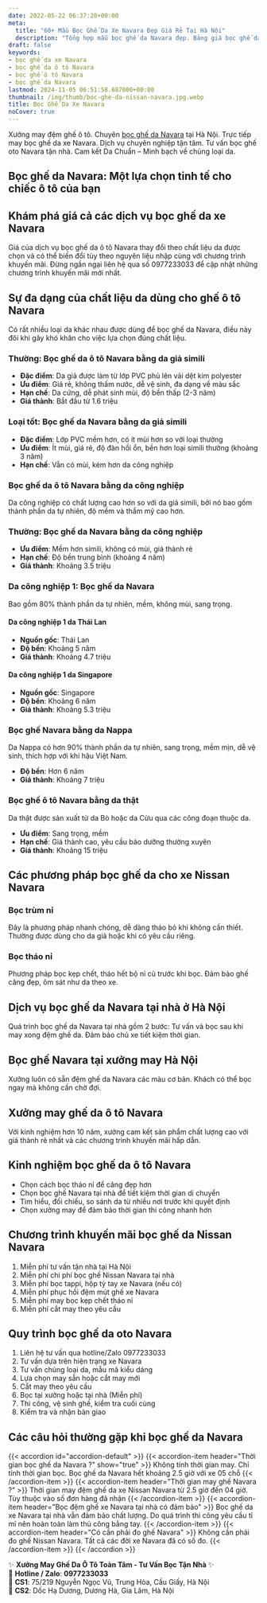 ```yaml
---
date: 2022-05-22 06:37:28+00:00
meta:
  title: "60+ Mẫu Bọc Ghế Da Xe Navara Đẹp Giá Rẻ Tại Hà Nội"
  description: "Tổng hợp mẫu bọc ghế da Navara đẹp. Bảng giá bọc ghế da xe Navara. Những kinh nghiệm bọc ghế ô tô Navara. Chương trình khuyến mãi bọc ghế Nissan Navara"
draft: false
keywords:
- bọc ghế da xe Navara
- bọc ghế da ô tô Navara
- bọc ghế ô tô Navara
- bọc ghế da Navara
lastmod: 2024-11-05 06:51:58.687000+00:00
thumbnail: /img/thumb/boc-ghe-da-nissan-navara.jpg.webp
title: Bọc Ghế Da Xe Navara
noCover: true
---
```


Xưởng may đệm ghế ô tô. Chuyên [bọc ghế da Navara](https://bocgheoto.vn/nissan/boc-ghe-da-xe-navara.html/) tại Hà Nội. Trực tiếp may bọc ghế da xe Navara. Dịch vụ chuyên nghiệp tận tâm. Tư vấn bọc ghế oto Navara tận nhà. Cam kết Da Chuẩn – Minh bạch về chủng loại da.

## Bọc ghế da Navara: Một lựa chọn tinh tế cho chiếc ô tô của bạn

## Khám phá giá cả các dịch vụ bọc ghế da xe Navara
Giá của dịch vụ bọc ghế da ô tô Navara thay đổi theo chất liệu da được chọn và có thể biến đổi tùy theo nguyên liệu nhập cùng với chương trình khuyến mãi. Đừng ngần ngại liên hệ qua số 0977233033 để cập nhật những chương trình khuyến mãi mới nhất.

## Sự đa dạng của chất liệu da dùng cho ghế ô tô Navara
Có rất nhiều loại da khác nhau được dùng để bọc ghế da Navara, điều này đôi khi gây khó khăn cho việc lựa chọn đúng chất liệu. 

### Thường: Bọc ghế da ô tô Navara bằng da giả simili
- **Đặc điểm**: Da giả được làm từ lớp PVC phủ lên vải dệt kim polyester
- **Ưu điểm**: Giá rẻ, không thấm nước, dễ vệ sinh, đa dạng về màu sắc
- **Hạn chế**: Da cứng, dễ phát sinh mùi, độ bền thấp (2-3 năm)
- **Giá thành**: Bắt đầu từ 1.6 triệu

### Loại tốt: Bọc ghế da Navara bằng da giả simili 
- **Đặc điểm**: Lớp PVC mềm hơn, có ít mùi hơn so với loại thường
- **Ưu điểm**: Ít mùi, giá rẻ, độ đàn hồi ổn, bền hơn loại simili thường (khoảng 3 năm)
- **Hạn chế**: Vẫn có mùi, kém hơn da công nghiệp

### Bọc ghế da ô tô Navara bằng da công nghiệp
Da công nghiệp có chất lượng cao hơn so với da giả simili, bởi nó bao gồm thành phần da tự nhiên, độ mềm và thẩm mỹ cao hơn.

### Thường: Bọc ghế da Navara bằng da công nghiệp
- **Ưu điểm**: Mềm hơn simili, không có mùi, giá thành rẻ
- **Hạn chế**: Độ bền trung bình (khoảng 4 năm)
- **Giá thành**: Khoảng 3.5 triệu

### Da công nghiệp 1: Bọc ghế da Navara
Bao gồm 80% thành phần da tự nhiên, mềm, không mùi, sang trọng.

#### Da công nghiệp 1 da Thái Lan
- **Nguồn gốc**: Thái Lan
- **Độ bền**: Khoảng 5 năm
- **Giá thành**: Khoảng 4.7 triệu

#### Da công nghiệp 1 da Singapore
- **Nguồn gốc**: Singapore
- **Độ bền**: Khoảng 6 năm
- **Giá thành**: Khoảng 5.3 triệu

### Bọc ghế Navara bằng da Nappa
Da Nappa có hơn 90% thành phần da tự nhiên, sang trọng, mềm mịn, dễ vệ sinh, thích hợp với khí hậu Việt Nam.
- **Độ bền**: Hơn 6 năm
- **Giá thành**: Khoảng 7 triệu

### Bọc ghế ô tô Navara bằng da thật 
Da thật được sản xuất từ da Bò hoặc da Cừu qua các công đoạn thuộc da.

- **Ưu điểm**: Sang trọng, mềm
- **Hạn chế**: Giá thành cao, yêu cầu bảo dưỡng thường xuyên
- **Giá thành**: Khoảng 15 triệu

## Các phương pháp bọc ghế da cho xe Nissan Navara
### Bọc trùm nỉ
Đây là phương pháp nhanh chóng, dễ dàng tháo bỏ khi không cần thiết. Thường được dùng cho da giả hoặc khi có yêu cầu riêng.

### Bọc tháo nỉ
Phương pháp bọc kẹp chết, tháo hết bộ nỉ cũ trước khi bọc. Đảm bảo ghế căng đẹp, ôm sát như da theo xe.

## Dịch vụ bọc ghế da Navara tại nhà ở Hà Nội
Quá trình bọc ghế da Navara tại nhà gồm 2 bước: Tư vấn và bọc sau khi may xong đệm ghế da. Đảm bảo chủ xe tiết kiệm thời gian.

## Bọc ghế Navara tại xưởng may Hà Nội
Xưởng luôn có sẵn đệm ghế da Navara các màu cơ bản. Khách có thể bọc ngay mà không cần chờ đợi.

## Xưởng may ghế da ô tô Navara
Với kinh nghiệm hơn 10 năm, xưởng cam kết sản phẩm chất lượng cao với giá thành rẻ nhất và các chương trình khuyến mãi hấp dẫn.

## Kinh nghiệm bọc ghế da ô tô Navara
- Chọn cách bọc tháo nỉ để căng đẹp hơn
- Chọn bọc ghế Navara tại nhà để tiết kiệm thời gian di chuyển
- Tìm hiểu, đối chiếu, so sánh da từ nhiều nơi trước khi quyết định
- Chọn xưởng may để đảm bảo thời gian thi công nhanh hơn

## Chương trình khuyến mãi bọc ghế da Nissan Navara
1. Miễn phí tư vấn tận nhà tại Hà Nội
2. Miễn phí chi phí bọc ghế Nissan Navara tại nhà
3. Miễn phí bọc tappi, hộp tỳ tay xe Navara (nếu có)
4. Miễn phí phục hồi đệm mút ghế xe Navara
5. Miễn phí may bọc kẹp chết tháo nỉ
6. Miễn phí cắt may theo yêu cầu

## Quy trình bọc ghế da oto Navara
1. Liên hệ tư vấn qua hotline/Zalo 0977233033
2. Tư vấn dựa trên hiện trạng xe Navara
3. Tư vấn chủng loại da, mẫu mã kiểu dáng
4. Lựa chọn may sẵn hoặc cắt may mới
5. Cắt may theo yêu cầu
6. Bọc tại xưởng hoặc tại nhà (Miễn phí)
7. Thi công, vệ sinh ghế, kiểm tra cuối cùng
8. Kiểm tra và nhận bàn giao

## Các câu hỏi thường gặp khi bọc ghế da Navara
{{< accordion id="accordion-default" >}}
  {{< accordion-item header="Thời gian bọc ghế da Navara ?" show="true" >}}
    Không tính thời gian may. Chỉ tính thời gian bọc. Bọc ghế da Navara hết khoảng 2.5 giờ với xe 05 chỗ
  {{< /accordion-item >}}
  {{< accordion-item header="Thời gian may ghế Navara ?" >}}
    Thời gian may đệm ghế da xe Nissan Navara từ 2.5 giờ đến 04 giờ. Tùy thuộc vào số đơn hàng đã nhận
  {{< /accordion-item >}}
  {{< accordion-item header="Bọc đệm ghế xe Navara tại nhà có đảm bảo" >}}
    Bọc ghế da xe Navara tại nhà vẫn đảm bảo chất lượng. Do quá trình thi công yêu cầu tỉ mỉ nên hoàn toàn làm thủ công bằng tay.
  {{< /accordion-item >}}
  {{< accordion-item header="Có cần phải đo ghế Navara" >}}
    Không cần phải đo ghế Nissan Navara. Tất cả các đời xe Navara đã có số đo.
  {{< /accordion-item >}}
{{< /accordion >}}

✨ **Xưởng May Ghế Da Ô Tô Toàn Tâm - Tư Vấn Bọc Tận Nhà** ✨  
📱 **Hotline / Zalo**: **0977233033**  
📍 **CS1**: 75/219 Nguyễn Ngọc Vũ, Trung Hòa, Cầu Giấy, Hà Nội  
📍 **CS2**: Dốc Hạ Dương, Dương Hà, Gia Lâm, Hà Nội